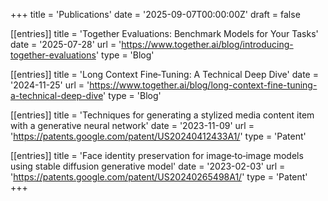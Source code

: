 +++
title = 'Publications'
date = '2025-09-07T00:00:00Z'
draft = false

[[entries]]
title = 'Together Evaluations: Benchmark Models for Your Tasks'
date = '2025-07-28'
url = 'https://www.together.ai/blog/introducing-together-evaluations'
type = 'Blog'

[[entries]]
title = 'Long Context Fine‑Tuning: A Technical Deep Dive'
date = '2024-11-25'
url = 'https://www.together.ai/blog/long-context-fine-tuning-a-technical-deep-dive'
type = 'Blog'

[[entries]]
title = 'Techniques for generating a stylized media content item with a generative neural network'
date = '2023-11-09'
url = 'https://patents.google.com/patent/US20240412433A1/'
type = 'Patent'

[[entries]]
title = 'Face identity preservation for image‑to‑image models using stable diffusion generative model'
date = '2023-02-03'
url = 'https://patents.google.com/patent/US20240265498A1/'
type = 'Patent'
+++

